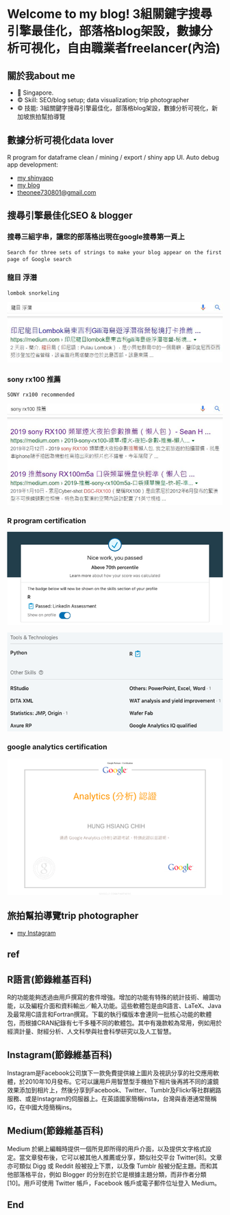# Welcome to my blog! 3組關鍵字搜尋引擎最佳化，部落格blog架設，數據分析可視化，自由職業者freelancer(內洽)

## 關於我about me
- 📍 Singapore.
- ©️ Skill: SEO/blog setup; data visualization; trip photographer 
- ©️ 技能: 3組關鍵字搜尋引擎最佳化，部落格blog架設，數據分析可視化，新加坡旅拍幫拍導覽 

## 數據分析可視化data lover
R program for dataframe clean / mining / export / shiny app UI.
Auto debug app development:
- [my shinyapp](https://hch1.shinyapps.io/app_preDMC_v5)
- [my blog](https://medium.com/@sean101/soho-%E6%95%B8%E6%93%9A%E5%88%86%E6%9E%90%E5%8F%AF%E8%A6%96%E5%8C%96-%E6%97%85%E6%8B%8D%E5%B9%AB%E6%8B%8D%E5%B0%8E%E8%A6%BD-%E5%85%A7%E6%B4%BD-3698189fcb54)
- theonee730801@gmail.com

## 搜尋引擎最佳化SEO & blogger
### 搜尋三組字串，讓您的部落格出現在google搜尋第一頁上
```
Search for three sets of strings to make your blog appear on the first page of Google search
```
### 龍目 浮潛
```
lombok snorkeling
```
![f4](https://github.com/HCH1/blog/blob/master/fig/seo1b.JPG)

### sony rx100 推薦
```
SONY rx100 recommended
```
![f4](https://github.com/HCH1/blog/blob/master/fig/seo1c.JPG)

### R program certification
![f2](https://github.com/HCH1/blog/blob/master/fig/pt22.png)

![f4](https://github.com/HCH1/blog/blob/master/fig/pt44.png)

### google analytics certification 
![f3](https://github.com/HCH1/blog/blob/master/fig/pt33.png)

## 旅拍幫拍導覽trip photographer
- [my Instagram](https://www.instagram.com/redbox111)

## ref
## R語言(節錄維基百科)
R的功能能夠透過由用戶撰寫的套件增強。增加的功能有特殊的統計技術、繪圖功能，以及編程介面和資料輸出／輸入功能。這些軟體包是由R語言、LaTeX、Java及最常用C語言和Fortran撰寫。下載的執行檔版本會連同一批核心功能的軟體包，而根據CRAN紀錄有七千多種不同的軟體包。其中有幾款較為常用，例如用於經濟計量、財經分析、人文科學與社會科學研究以及人工智慧。

## Instagram(節錄維基百科)
Instagram是Facebook公司旗下一款免費提供線上圖片及視訊分享的社交應用軟體，於2010年10月發布。它可以讓用戶用智慧型手機拍下相片後再將不同的濾鏡效果添加到相片上，然後分享到Facebook、Twitter、Tumblr及Flickr等社群網路服務、或是Instagram的伺服器上。在英語國家簡稱insta，台灣與香港通常簡稱IG，在中國大陸簡稱ins。

## Medium(節錄維基百科)
Medium 於網上編輯時提供一個所見即所得的用戶介面，以及提供文字格式設定。當文章發布後，它可以被其他人推薦或分享，類似社交平台 Twitter[8]。文章亦可類似 Digg 或 Reddit 般被投上下票，以及像 Tumblr 般被分配主題。而和其他部落格平台，例如 Blogger 的分別在於它是根據主題分類，而非作者分類[10]。用戶可使用 Twitter 帳戶，Facebook 帳戶或電子郵件位址登入 Medium。

## End
